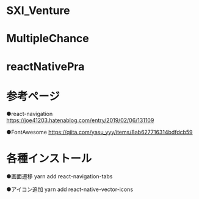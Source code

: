 # SXI_Venture
# MultipleChance
# reactNativePra

# 参考ページ
●react-navigation
https://joe41203.hatenablog.com/entry/2019/02/06/131109

●FontAwesome
https://qiita.com/yasu_yyy/items/8ab627716314bdfdcb59

# 各種インストール
●画面遷移
yarn add react-navigation-tabs

●アイコン追加
yarn add  react-native-vector-icons